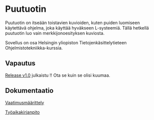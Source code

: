# Puutuotin

Puutuotin on itseään toistavien kuvioiden, kuten puiden luomiseen käytettävä ohjelma, joka käyttää hyväkseen L-systeemiä. Tällä hetkellä puutuotin luo vain merkkijonoesityksen kuviosta.

Sovellus on osa Helsingin yliopiston Tietojenkäsittelytieteen Ohjelmistotekniikka-kurssia.

## Vapautus

[Release v1.0](https://github.com/Halmela/l-system-otm/releases/tag/v.1.0) julkaistu !! Ota se kuin se olisi kuumaa.

## Dokumentaatio
[Vaatimusmäärittely](https://github.com/Halmela/l-system-otm/blob/master/dokumentointi/vaatimuusmaarittely.md)

[Työaikakirjanpito](https://github.com/Halmela/l-system-otm/blob/master/dokumentointi/ajank%C3%A4ytt%C3%B6.md)


